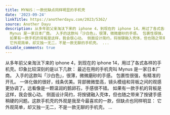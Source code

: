 ```yaml
---
title: MYNUS：一款优缺点同样明显的手机壳
date: '2023-09-24'
linkTitle: https://anotherdayu.com/2023/5362/
source: Another Dayu
description: 从多年前父亲淘汰下来的 iphone 4，到现在的 iphone 14，用过了各式各样的手机壳。印象比较深刻的是以下几款： 最近在用的手机壳叫
  Mynus 是一家日本厂商。 入手的这款叫「沙白色」，很薄，微微磨砂的手感。 包裹性很强，有精准的开孔。 一体化做的很好，线条优美。背部微微垫高，镜头模组和背板之间的观感更协调了。远看像是一颗温润的鹅卵石，手感很不错。
  如果有一款手机的背板是这样，我会很心动。 侧面设计简约，将按键融入壳体，但也随之带来了按键手感稍硬的问题。这款手机壳的外观是我至今最喜欢的一款，但缺点也同样明显：
  它外观简单，却又独一无二，不是一款无聊的手机壳。 ...
disable_comments: true
---
```

从多年前父亲淘汰下来的 iphone 4，到现在的 iphone 14，用过了各式各样的手机壳。印象比较深刻的是以下几款： 最近在用的手机壳叫 Mynus 是一家日本厂商。 入手的这款叫「沙白色」，很薄，微微磨砂的手感。 包裹性很强，有精准的开孔。 一体化做的很好，线条优美。背部微微垫高，镜头模组和背板之间的观感更协调了。远看像是一颗温润的鹅卵石，手感很不错。 如果有一款手机的背板是这样，我会很心动。 侧面设计简约，将按键融入壳体，但也随之带来了按键手感稍硬的问题。这款手机壳的外观是我至今最喜欢的一款，但缺点也同样明显： 它外观简单，却又独一无二，不是一款无聊的手机壳。 ...